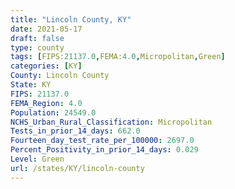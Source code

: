 ```yaml
---
title: "Lincoln County, KY"
date: 2021-05-17
draft: false
type: county
tags: [FIPS:21137.0,FEMA:4.0,Micropolitan,Green]
categories: [KY]
County: Lincoln County
State: KY
FIPS: 21137.0
FEMA_Region: 4.0
Population: 24549.0
NCHS_Urban_Rural_Classification: Micropolitan
Tests_in_prior_14_days: 662.0
Fourteen_day_test_rate_per_100000: 2697.0
Percent_Positivity_in_prior_14_days: 0.029
Level: Green
url: /states/KY/lincoln-county
---
```



